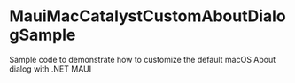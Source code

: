# MauiMacCatalystCustomAboutDialogSample
 Sample code to demonstrate how to customize the default macOS About dialog with .NET MAUI

